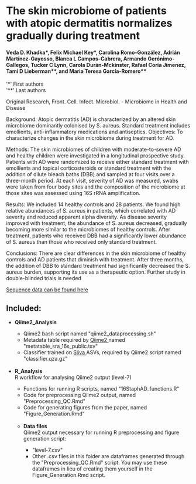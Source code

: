 # The skin microbiome of patients with atopic dermatitis normalizes gradually during treatment

#### Veda D. Khadka*, Felix Michael Key*, Carolina Romo-González, Adrián Martínez-Gayosso, Blanca L Campos-Cabrera, Armando Gerónimo-Gallegos, Tucker C Lynn, Carola Durán-Mckinster, Rafael Coria Jimenez, Tami D Lieberman**, and Maria Teresa García-Romero**
 '*' First authors <br>
'**' Last authors

Original Research, Front. Cell. Infect. Microbiol. - Microbiome in Health and Disease

Background: Atopic dermatitis (AD) is characterized by an altered skin microbiome dominantly colonised by S. aureus. Standard treatment includes emollients, anti-inflammatory medications and antiseptics.
Objectives: To characterize changes in the skin microbiome during treatment for AD.

Methods: The skin microbiomes of children with moderate-to-severe AD and healthy children were investigated in a longitudinal prospective study. Patients with AD were randomized to receive either standard treatment with emollients and topical corticosteroids or standard treatment with the addition of dilute bleach baths (DBB) and sampled at four visits over a three-month period. At each visit, severity of AD was measured, swabs were taken from four body sites and the composition of the microbiome at those sites was assessed using 16S rRNA amplification.

Results: We included 14 healthy controls and 28 patients. We found high relative abundances of S. aureus in patients, which correlated with AD severity and reduced apparent alpha diversity. As disease severity improved with treatment, the abundance of S. aureus decreased, gradually becoming more similar to the microbiomes of healthy controls. After treatment, patients who received DBB had a significantly lower abundance of S. aureus than those who received only standard treatment.

Conclusions: There are clear differences in the skin microbiome of healthy controls and AD patients that diminish with treatment. After three months, the addition of DBB to standard treatment had significantly decreased the S. aureus burden, supporting its use as a therapeutic option. Further study in double-blinded trials is needed

 <a href = "https://www.ncbi.nlm.nih.gov/bioproject/759575"> Sequence data can be found here </a>

## Included: 

<ul>
  <li> <strong> Qiime2_Analysis </strong> </li>
  <ul>
  <li> Qiime2 bash script named "qiime2_dataprocessing.sh" </li>
  <li> Metadata table required by <a href = "https://qiime2.org/"> Qiime2 </a> named "metatable_sra_16s_public.tsv"  </li>
  <li> Classifier trained on <a href = "https://www.arb-silva.de/" > Sliva </a> ASVs, required by Qiime2 script named "classifier.qza.gz" </li>
  </ul> <br>
 <li> <strong> R_Analysis </strong> </li> 
 R workflow for analysing Qiime2 output (level-7) <br>
  <ul>
   <li> Functions for running R scripts, named "16StaphAD_functions.R" </li>
   <li> Code for preprocessing Qiime2 output, named "Preprocessing_QC.Rmd" </li>
   <li> Code for generating figures from the paper, named "Figure_Generation.Rmd" </li> <br>
 <li> <strong> Data files </strong> </li>
Qiime2 output necessary for running R preprocessing and figure generation script:
  <ul>
   <li> "level-7.csv" </li>
   <li> Other .csv files in this folder are dataframes generated through the "Preprocessing_QC.Rmd" script. You may use these dataframes in lieu of creating them yourself in the Figure_Generation.Rmd script. </li>
   </ul> 
  </ul> 
  
</ul>
